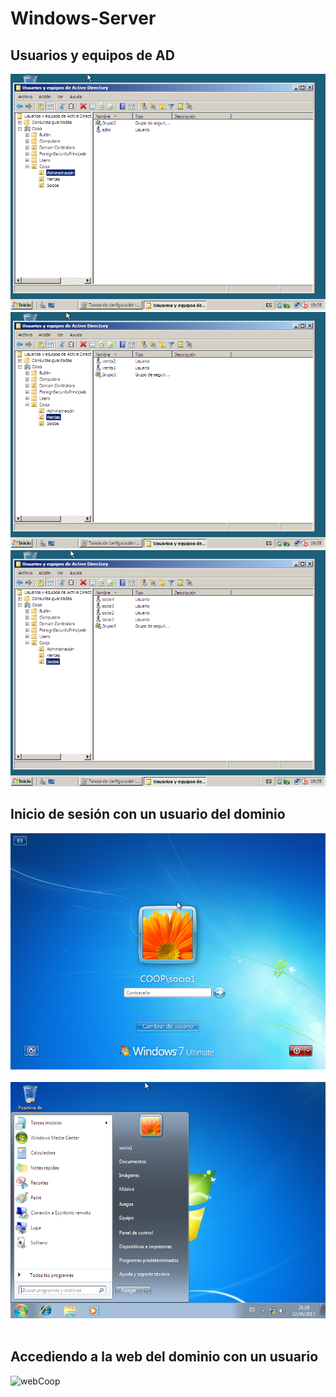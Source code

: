 # Windows-Server

## Usuarios y equipos de AD  
![grupoAdming](grupoAdmin.png)  
![grupoVentas](grupoVentas.png)  
![grupoSocios](grupoSocios.png)  

## Inicio de sesión con un usuario del dominio  
![inicioSocio1](inicio.png)  
![inicioSocio1](socio.png)  

## Accediendo a la web del dominio con un usuario  
![webCoop](web.png)  
